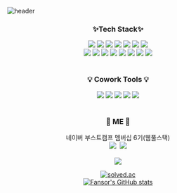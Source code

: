 
![header](https://capsule-render.vercel.app/api?type=soft&color=gradient&height=300&section=header&text=Fansor&fontSize=90&desc=I'm%20fansor&animation=fadeIn&descSize=25&descAlignY=65)



<h3 align="center">✨Tech Stack✨</h3>
      

<div align=center>
      <img src="https://img.shields.io/badge/Python-3766AB?style=flat-square&logo=Python&logoColor=white"/>
      <img src="https://img.shields.io/badge/C-A8B9CC?style=flat-square&logo=C&logoColor=white"/>
      <img src="https://img.shields.io/badge/JavaScript-F7DF1E?style=flat-square&logo=JavaScript&logoColor=white"/>
      <img src="https://img.shields.io/badge/HTML5-34F26?style=flat-square&logo=HTML5&logoColor=white"/>
      <img src="https://img.shields.io/badge/CSS3-1572B6?style=flat-square&logo=CSS3&logoColor=white"/>
      <img src="https://img.shields.io/badge/Django-092E20?style=flat-square&logo=Django&logoColor=white"/>
      <img src="https://img.shields.io/badge/Java-007396?style=flat-square&logo=Java&logoColor=white"/>
    </br>
      <img src="https://img.shields.io/badge/Node.js-339933?style=flat-square&logo=Node.js&logoColor=white"/>
      <img src="https://img.shields.io/badge/Webpack-8DD6F9?style=flat-square&logo=Webpack&logoColor=white"/>
      <img src="https://img.shields.io/badge/Babel-F9DC3E?style=flat-square&logo=Babel&logoColor=white"/>
      <img src="https://img.shields.io/badge/Git-F05032?style=flat-square&logo=Git&logoColor=white"/>
      <img src="https://img.shields.io/badge/Heroku-430098?style=flat-square&logo=Heroku&logoColor=white"/>
      <img src="https://img.shields.io/badge/Postman-FF6C37?style=flat-square&logo=Postman&logoColor=white"/>
      <img src="https://img.shields.io/badge/NGINX-009639?style=flat-square&logo=NGINX&logoColor=white"/>
      <img src="https://img.shields.io/badge/Express-000000?style=flat-square&logo=Express&logoColor=white"/>
      <br>
      <br>
      <h3> 💡 Cowork Tools 💡 </h3>
      <img src="https://img.shields.io/badge/Slack-4A154B?style=flat-square&logo=Slack&logoColor=white"/>
      <img src="https://img.shields.io/badge/GitHub-181717?style=flat-square&logo=GitHub&logoColor=white"/>
      <img src="https://img.shields.io/badge/GitLab-FCA121?style=flat-square&logo=GitLab&logoColor=white"/>
      <img src="https://img.shields.io/badge/Figma-F24E1E?style=flat-square&logo=Figma&logoColor=white"/>
      <img src="https://img.shields.io/badge/Notion-000000?style=flat-square&logo=Notion&logoColor=white"/>
      <br>
      <br>
      <h3> 👋 ME 👋 </h3>
      <div>네이버 부스트캠프 멤버십 6기(웹풀스택)</div>
        <a href="https://fansor.tistory.com/"><img src="https://img.shields.io/badge/Tech%20Blog-11B48A?style=flat-square&logo=Vimeo&logoColor=white&link=https://fansor.tistory.com/"/></a>&nbsp
  <a href="mailto:dlckdduq97@gmail.com"><img src="https://img.shields.io/badge/Gmail-d14836?style=flat-square&logo=Gmail&logoColor=white&link=dlckdduq97@gmail.com"/></a>
  <br>
  <br>
<a href="https://hits.seeyoufarm.com"><img src="https://hits.seeyoufarm.com/api/count/incr/badge.svg?url=https%3A%2F%2Fgithub.com%2Fdlckdduq1107&count_bg=%23F628FB&title_bg=%23555555&icon=&icon_color=%23E7E7E7&title=hits&edge_flat=true"/></a>

[![solved.ac](http://mazassumnida.wtf/api/v2/generate_badge?boj=dlckdduq)](https://solved.ac/dlckdduq)
<br>
[![Fansor's GitHub stats](https://github-readme-stats.vercel.app/api?username=dlckdduq1107&show_icons=true&theme=great-gatsby)](https://github.com/dlckdduq1107/github-readme-stats)

</div>



  




<!--
[![Top Langs](https://github-readme-stats.vercel.app/api/top-langs/?username=dlckdduq1107)](https://github.com/dlckdduq1107/github-readme-stats) 언어 비율
**dlckdduq1107/dlckdduq1107** is a ✨ _special_ ✨ repository because its `README.md` (this file) appears on your GitHub profile.

Here are some ideas to get you started:

- 🔭 I’m currently working on ...
- 🌱 I’m currently learning ...
- 👯 I’m looking to collaborate on ...
- 🤔 I’m looking for help with ...
- 💬 Ask me about ...
- 📫 How to reach me: ...
- 😄 Pronouns: ...
- ⚡ Fun fact: ...
-->

